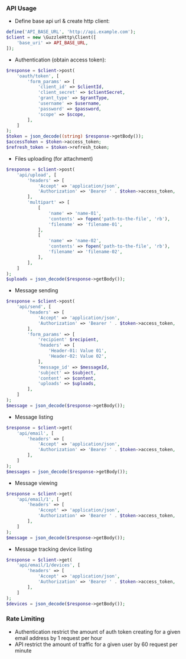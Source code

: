 ### API Usage
* Define base api url & create http client:
```php
define('API_BASE_URL', 'http://api.example.com');
$client = new \GuzzleHttp\Client([
    'base_uri' => API_BASE_URL,
]);
```

* Authentication (obtain access token):
```php
$response = $client->post(
    'oauth/token', [
        'form_params' => [
            'client_id' => $clientId,
            'client_secret' => $clientSecret,
            'grant_type' => $grantType,
            'username' => $username,
            'password' => $password,
            'scope' => $scope,
        ],
    ]
);
$token = json_decode((string) $response->getBody());
$accessToken = $token->access_token;
$refresh_token = $token->refresh_token;
```

* Files uploading (for attachment)
```php
$response = $client->post(
    'api/upload', [
        'headers' => [
            'Accept' => 'application/json',
            'Authorization' => 'Bearer ' . $token->access_token,
        ],
        'multipart' => [
            [
                'name' => 'name-01',
                'contents' => fopen('path-to-the-file', 'rb'),
                'filename' => 'filename-01',
            ],
            [
                'name' => 'name-02',
                'contents' => fopen('path-to-the-file', 'rb'),
                'filename' => 'filename-02',
            ],
        ],
    ]
);
$uploads = json_decode($response->getBody());
```

* Message sending
```php
$response = $client->post(
    'api/send', [
        'headers' => [
            'Accept' => 'application/json',
            'Authorization' => 'Bearer ' . $token->access_token,
        ],
        'form_params' => [
            'recipient' $recipient,
            'headers' => [
                'Header-01: Value 01',
                'Header-02: Value 02',
            ],
            'message_id' => $messageId,
            'subject' => $subject,
            'content' => $content,
            'uploads' => $uploads,
        ],
    ]
);
$message = json_decode($response->getBody());
```

* Message listing
```php
$response = $client->get(
    'api/email', [
        'headers' => [
            'Accept' => 'application/json',
            'Authorization' => 'Bearer ' . $token->access_token,
        ],
    ]
);
$messages = json_decode($response->getBody());
```

* Message viewing
```php
$response = $client->get(
    'api/email/1', [
        'headers' => [
            'Accept' => 'application/json',
            'Authorization' => 'Bearer ' . $token->access_token,
        ],
    ]
);
$message = json_decode($response->getBody());
```

* Message tracking device listing
```php
$response = $client->get(
    'api/email/1/devices', [
        'headers' => [
            'Accept' => 'application/json',
            'Authorization' => 'Bearer ' . $token->access_token,
        ],
    ]
);
$devices = json_decode($response->getBody());
```

### Rate Limiting
* Authentication restrict the amount of auth token creating for a given email address by 1 request per hour
* API restrict the amount of traffic for a given user by 60 request per minute

